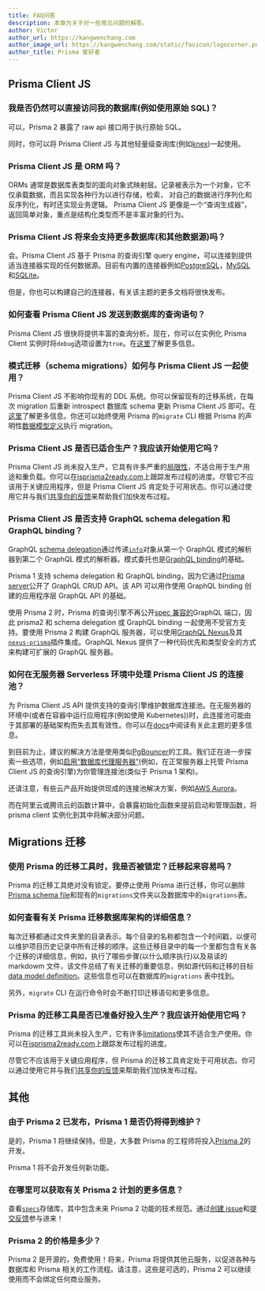 ```yaml
---
title: FAQ问答
description: 本章为关于对一些常见问题的解答。
author: Victor
author_url: https://kangwenchang.com
author_image_url: https://kangwenchang.com/static/favicon/logocorner.png
author_title: Prisma 爱好者
---
```


## Prisma Client JS

### 我是否仍然可以直接访问我的数据库(例如使用原始 SQL)？

可以，Prisma 2 暴露了 raw api 接口用于执行原始 SQL。

同时，你可以将 Prisma Client JS 与其他轻量级查询库(例如[knex](https://www.github.com/tgriesser/knex))一起使用。

### Prisma Client JS 是 ORM 吗？

ORMs 通常是数据库表类型的面向对象式映射层。记录被表示为一个对象，它不仅承载数据，而且实现各种行为以进行存储，检索，
对自己的数据进行序列化和反序列化，有时还实现业务逻辑。
Prisma Client JS 更像是一个“查询生成器”，返回简单对象，重点是结构化类型而不是丰富对象的行为。

### Prisma Client JS 将来会支持更多数据库(和其他数据源)吗？

会。Prisma Client JS 基于 Prisma 的查询引擎 query engine，可以连接到提供适当连接器实现的任何数据源。目前有内置的连接器例如[PostgreSQL](./core/connectors/postgresql.md)，[MySQL](./core/connectors/mysql.md)和[SQLite](./core/connectors/sqlite.md)。

但是，你也可以构建自己的连接器，有关该主题的更多文档将很快发布。

### 如何查看 Prisma Client JS 发送到数据库的查询语句？

Prisma Client JS 很快将提供丰富的查询分析。现在，你可以在实例化 Prisma Client 实例时将`debug`选项设置为`true`。在[这里](./prisma-client-js/api.md#debugging)了解更多信息。

### 模式迁移（schema migrations）如何与 Prisma Client JS 一起使用？

Prisma Client JS 不影响你现有的 DDL 系统。你可以保留现有的迁移系统，在每次 migration 后重新 introspect 数据库 schema 更新 Prisma Client JS 即可。在[这里](./prisma-client-js/use-only-prisma-client-js.md)了解更多信息。你还可以始终使用 Prisma 的`migrate` CLI 根据 Prisma 的声明性[数据模型定义](./data-modeling.md)执行 migration。

### Prisma Client JS 是否已适合生产？我应该开始使用它吗？

Prisma Client JS 尚未投入生产，它具有许多严重的[局限性](./limitations.md)，不适合用于生产用途和重负载。你可以在[isprisma2ready.com](https://www.isprisma2ready.com)上跟踪发布过程的进度。尽管它不应该用于关键应用程序，但是 Prisma Client JS 肯定处于可用状态。你可以通过使用它并与我们[共享你的反馈](./prisma2-feedback.md)来帮助我们加快发布过程。

### Prisma Client JS 是否支持 GraphQL schema delegation 和 GraphQL binding？

GraphQL [schema delegation](https://www.prisma.io/blog/graphql-schema-stitching-explained-schema-delegation-4c6caf468405/)通过传递[`info`](https://www.prisma.io/blog/graphql-server-basics-demystifying-the-info-argument-in-graphql-resolvers-6f26249f613a/)对象从第一个 GraphQL 模式的解析器到第二个 GraphQL 模式的解析器。模式委托也是[GraphQL binding](https://github.com/graphql-binding/graphql-binding)的基础。

Prisma 1 支持 schema delegation 和 GraphQL binding，因为它通过[Prisma server](https://www.prisma.io/docs/prisma-server/)公开了 GraphQL CRUD API。该 API 可以用作使用 GraphQL binding 创建的应用程序层 GraphQL API 的基础。

使用 Prisma 2 时，Prisma 的查询引擎不再公开[spec 兼容的](https://graphql.github.io/graphql-spec/June2018/)GraphQL 端口，因此 prisma2 和 schema delegation 或 GraphQL binding 一起使用不受官方支持。要使用 Prisma 2 构建 GraphQL 服务器，可以使用[GraphQL Nexus](https://nexus.js.org/)及其[`nexus-prisma`](https://nexus.js.org/docs/database-access-with-prisma-v2)插件集成。GraphQL Nexus 提供了一种代码优先和类型安全的方式来构建可扩展的 GraphQL 服务器。

### 如何在无服务器 Serverless 环境中处理 Prisma Client JS 的连接池？

为 Prisma Client JS API 提供支持的查询引擎维护数据库连接池。在无服务器的环境中(或者在容器中运行应用程序(例如使用 Kubernetes))时，此连接池可能由于其部署的基础架构而失去其有效性。你可以在[docs](./prisma-client-js/deployment.md)中阅读有关此主题的更多信息。

到目前为止，建议的解决方法是使用类似[PgBouncer](https://pgbouncer.github.io/faq.html)的工具。我们正在进一步探索一些选项，例如[启用“数据库代理服务器”](https://github.com/prisma/prisma2/issues/370)(例如，在正常服务器上托管 Prisma Client JS 的查询引擎)为你管理连接池(类似于 Prisma 1 架构)。

还请注意，有些云产品开始提供现成的连接池解决方案，例如[AWS Aurora](https://aws.amazon.com/blogs/aws/new-data-api-for-amazon-aurora-serverless/)。

而在阿里云或腾讯云的函数计算中，会暴露初始化函数来提前启动和管理函数，将 prisma client 实例化到其中将解决部分问题。

## Migrations 迁移

### 使用 Prisma 的迁移工具时，我是否被锁定？迁移起来容易吗？

Prisma 的迁移工具绝对没有锁定。要停止使用 Prisma 进行迁移，你可以删除[Prisma schema file](./prisma-schema-file.md)和现有的`migrations`文件夹以及数据库中的`migrations`表。

### 如何查看有关 Prisma 迁移数据库架构的详细信息？

每次迁移都通过文件夹里的目录表示。每个目录的名称都包含一个时间戳，以便可以维护项目历史记录中所有迁移的顺序。这些迁移目录中的每一个里都包含有关各个迁移的详细信息，例如，执行了哪些步骤(以什么顺序执行)以及易读的 markdowm 文件，该文件总结了有关迁移的重要信息，例如源代码和迁移的目标[data model definition](./data-modeling.md#data-model-definition)。这些信息也可以在数据库的`migrations` 表中找到。

另外，`migrate` CLI 在运行命令时会不断打印迁移语句和更多信息。

### Prisma 的迁移工具是否已准备好投入生产？我应该开始使用它吗？

Prisma 的迁移工具尚未投入生产，它有许多[limitations](./limitations.md)使其不适合生产使用。你可以在[isprisma2ready.com](https://www.isprisma2ready.com)上跟踪发布过程的进度。

尽管它不应该用于关键应用程序，但 Prisma 的迁移工具肯定处于可用状态。你可以通过使用它并与我们[共享你的反馈](./prisma2-feedback.md)来帮助我们加快发布过程。

## 其他

### 由于 Prisma 2 已发布，Prisma 1 是否仍将得到维护？

是的，Prisma 1 将继续保持。但是，大多数 Prisma 的工程师将投入[Prisma 2](https://github.com/prisma/prisma2)的开发。

Prisma 1 将不会开发任何新功能。

### 在哪里可以获取有关 Prisma 2 计划的更多信息？

查看[`specs`](https://github.com/prisma/specs)存储库，其中包含未来 Prisma 2 功能的技术规范。通过[创建 issue](https://github.com/prisma/prisma2/issues)和[提交反馈](./prisma2-feedback.md)参与进来！

### Prisma 2 的价格是多少？

Prisma 2 是开源的，免费使用！将来，Prisma 将提供其他云服务，以促进各种与数据库和 Prisma 相关的工作流程。请注意，这些是可选的，Prisma 2 可以继续使用而不会绑定任何商业服务。
